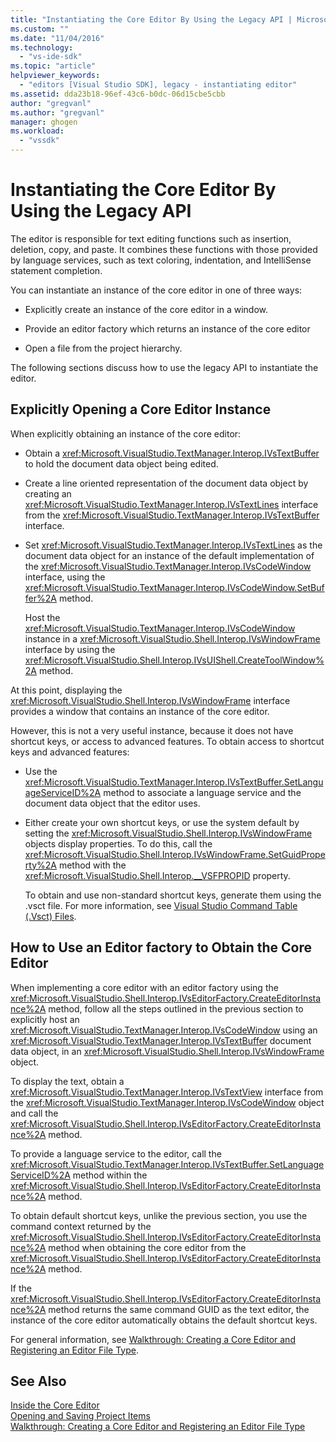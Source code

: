 ```yaml
---
title: "Instantiating the Core Editor By Using the Legacy API | Microsoft Docs"
ms.custom: ""
ms.date: "11/04/2016"
ms.technology: 
  - "vs-ide-sdk"
ms.topic: "article"
helpviewer_keywords: 
  - "editors [Visual Studio SDK], legacy - instantiating editor"
ms.assetid: dda23b18-96ef-43c6-b0dc-06d15cbe5cbb
author: "gregvanl"
ms.author: "gregvanl"
manager: ghogen
ms.workload: 
  - "vssdk"
---
```

# Instantiating the Core Editor By Using the Legacy API
The editor is responsible for text editing functions such as insertion, deletion, copy, and paste. It combines these functions with those provided by language services, such as text coloring, indentation, and IntelliSense statement completion.  
  
 You can instantiate an instance of the core editor in one of three ways:  
  
-   Explicitly create an instance of the core editor in a window.  
  
-   Provide an editor factory which returns an instance of the core editor  
  
-   Open a file from the project hierarchy.  
  
 The following sections discuss how to use the legacy API to instantiate the editor.  
  
## Explicitly Opening a Core Editor Instance  
 When explicitly obtaining an instance of the core editor:  
  
-   Obtain a <xref:Microsoft.VisualStudio.TextManager.Interop.IVsTextBuffer> to hold the document data object being edited.  
  
-   Create a line oriented representation of the document data object by creating an <xref:Microsoft.VisualStudio.TextManager.Interop.IVsTextLines> interface from the <xref:Microsoft.VisualStudio.TextManager.Interop.IVsTextBuffer> interface.  
  
-   Set <xref:Microsoft.VisualStudio.TextManager.Interop.IVsTextLines> as the document data object for an instance of the default implementation of the <xref:Microsoft.VisualStudio.TextManager.Interop.IVsCodeWindow> interface, using the <xref:Microsoft.VisualStudio.TextManager.Interop.IVsCodeWindow.SetBuffer%2A> method.  
  
     Host the <xref:Microsoft.VisualStudio.TextManager.Interop.IVsCodeWindow> instance in a <xref:Microsoft.VisualStudio.Shell.Interop.IVsWindowFrame> interface by using the <xref:Microsoft.VisualStudio.Shell.Interop.IVsUIShell.CreateToolWindow%2A> method.  
  
 At this point, displaying the <xref:Microsoft.VisualStudio.Shell.Interop.IVsWindowFrame> interface provides a window that contains an instance of the core editor.  
  
 However, this is not a very useful instance, because it does not have shortcut keys, or access to advanced features. To obtain access to shortcut keys and advanced features:  
  
-   Use the <xref:Microsoft.VisualStudio.TextManager.Interop.IVsTextBuffer.SetLanguageServiceID%2A> method to associate a language service and the document data object that the editor uses.  
  
-   Either create your own shortcut keys, or use the system default by setting the <xref:Microsoft.VisualStudio.Shell.Interop.IVsWindowFrame> objects display properties. To do this, call the <xref:Microsoft.VisualStudio.Shell.Interop.IVsWindowFrame.SetGuidProperty%2A> method with the <xref:Microsoft.VisualStudio.Shell.Interop.__VSFPROPID> property.  
  
     To obtain and use non-standard shortcut keys, generate them using the .vsct file. For more information, see [Visual Studio Command Table (.Vsct) Files](../extensibility/internals/visual-studio-command-table-dot-vsct-files.md).  
  
## How to Use an Editor factory to Obtain the Core Editor  
 When implementing a core editor with an editor factory using the <xref:Microsoft.VisualStudio.Shell.Interop.IVsEditorFactory.CreateEditorInstance%2A> method, follow all the steps outlined in the previous section to explicitly host an <xref:Microsoft.VisualStudio.TextManager.Interop.IVsCodeWindow> using an <xref:Microsoft.VisualStudio.TextManager.Interop.IVsTextBuffer> document data object, in an <xref:Microsoft.VisualStudio.Shell.Interop.IVsWindowFrame> object.  
  
 To display the text, obtain a <xref:Microsoft.VisualStudio.TextManager.Interop.IVsTextView> interface from the <xref:Microsoft.VisualStudio.TextManager.Interop.IVsCodeWindow> object and call the <xref:Microsoft.VisualStudio.Shell.Interop.IVsEditorFactory.CreateEditorInstance%2A> method.  
  
 To provide a language service to the editor, call the <xref:Microsoft.VisualStudio.TextManager.Interop.IVsTextBuffer.SetLanguageServiceID%2A> method within the <xref:Microsoft.VisualStudio.Shell.Interop.IVsEditorFactory.CreateEditorInstance%2A> method.  
  
 To obtain default shortcut keys, unlike the previous section, you use the command context returned by the <xref:Microsoft.VisualStudio.Shell.Interop.IVsEditorFactory.CreateEditorInstance%2A> method when obtaining the core editor from the <xref:Microsoft.VisualStudio.Shell.Interop.IVsEditorFactory.CreateEditorInstance%2A> method.  
  
 If the <xref:Microsoft.VisualStudio.Shell.Interop.IVsEditorFactory.CreateEditorInstance%2A> method returns the same command GUID as the text editor, the instance of the core editor automatically obtains the default shortcut keys.  
  
 For general information, see [Walkthrough: Creating a Core Editor and Registering an Editor File Type](../extensibility/walkthrough-creating-a-core-editor-and-registering-an-editor-file-type.md).  
  
## See Also  
 [Inside the Core Editor](../extensibility/inside-the-core-editor.md)   
 [Opening and Saving Project Items](../extensibility/internals/opening-and-saving-project-items.md)   
 [Walkthrough: Creating a Core Editor and Registering an Editor File Type](../extensibility/walkthrough-creating-a-core-editor-and-registering-an-editor-file-type.md)